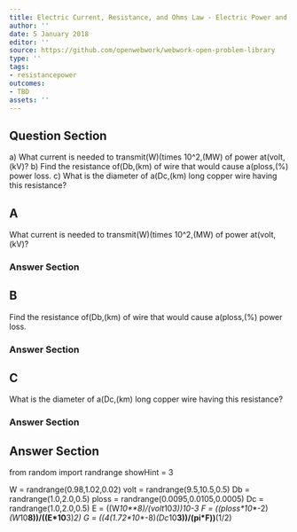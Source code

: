 ```yaml
---
title: Electric Current, Resistance, and Ohms Law - Electric Power and Energy
author: ''
date: 5 January 2018
editor: ''
source: https://github.com/openwebwork/webwork-open-problem-library
type: ''
tags:
- resistancepower
outcomes:
- TBD
assets: ''
---
```


## Question Section 

a) What current is needed to transmit(W)(times 10^2,(MW) of power at(volt,(kV)?
b) Find the resistance of(Db,(km) of wire that would cause a(ploss,(%) power loss.
c) What is the diameter of a(Dc,(km) long copper wire having this resistance?
## A
What current is needed to transmit(W)(times 10^2,(MW) of power at(volt,(kV)?
### Answer Section
## B
Find the resistance of(Db,(km) of wire that would cause a(ploss,(%) power loss.
### Answer Section
## C
What is the diameter of a(Dc,(km) long copper wire having this resistance?
### Answer Section


## Answer Section

from random import randrange
showHint = 3


W = randrange(0.98,1.02,0.02)
volt = randrange(9.5,10.5,0.5)
Db = randrange(1.0,2.0,0.5)
ploss = randrange(0.0095,0.0105,0.0005)
Dc = randrange(1.0,2.0,0.5)
E = ((W*10**8)/(volt*10**3))*10**-3
F = ((ploss*10**-2)*(W*10**8))/((E*10**3)**2)
G = ((4*(1.72*10**-8)*(Dc*10**3))/(pi*F))**(1/2)